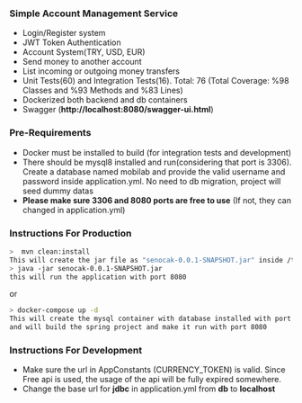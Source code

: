 ### Simple Account Management Service
- Login/Register system
- JWT Token Authentication
- Account System(TRY, USD, EUR)
- Send money to another account
- List incoming or outgoing money transfers
- Unit Tests(60) and Integration Tests(16). Total: 76 (Total Coverage: %98 Classes and %93 Methods and %83 Lines)
- Dockerized both backend and db containers
- Swagger (**http://localhost:8080/swagger-ui.html**)

### Pre-Requirements
- Docker must  be installed to build (for integration tests and development)
- There should be mysql8 installed and run(considering that port is 3306). Create a database named mobilab and provide the valid username and password inside application.yml. No need to db migration, project will seed dummy datas
- **Please make sure 3306 and 8080 ports are free to use** (If not, they can changed in application.yml)

### Instructions For Production
```sh
>  mvn clean:install
This will create the jar file as "senocak-0.0.1-SNAPSHOT.jar" inside /target folder
> java -jar senocak-0.0.1-SNAPSHOT.jar
this will run the application with port 8080
```
or
```sh
> docker-compose up -d 
This will create the mysql container with database installed with port 3306
and will build the spring project and make it run with port 8080
```

### Instructions For Development
- Make sure the url in AppConstants (CURRENCY_TOKEN) is valid. Since Free api is used, the usage of the api will be fully expired somewhere.
- Change the base url for **jdbc** in application.yml from **db** to **localhost**
